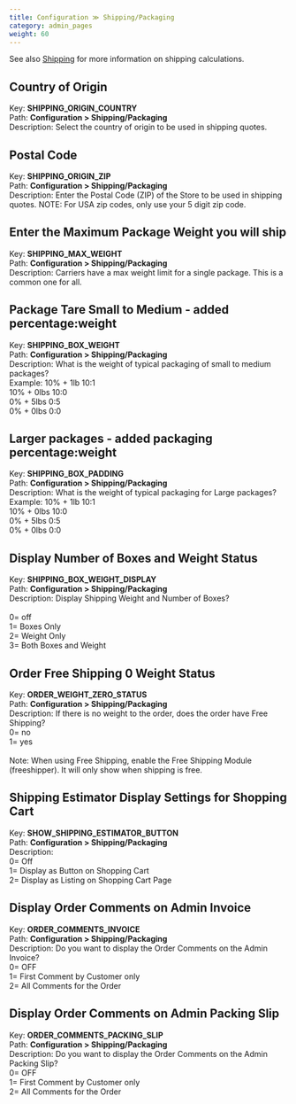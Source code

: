 ```yaml
---
title: Configuration ≫ Shipping/Packaging
category: admin_pages
weight: 60 
---
```


See also <a href="/user/shipping/">Shipping</a> for more information on shipping calculations.

<h2 id="country_of_origin">Country of Origin</h2>

<div class='indent'>Key: <b>SHIPPING_ORIGIN_COUNTRY</b><br />
Path: <b>Configuration > Shipping/Packaging</b><br />
Description: Select the country of origin to be used in shipping quotes.</div>


<h2 id="postal_code">Postal Code</h2>

<div class='indent'>Key: <b>SHIPPING_ORIGIN_ZIP</b><br />
Path: <b>Configuration > Shipping/Packaging</b><br />
Description: Enter the Postal Code (ZIP) of the Store to be used in shipping quotes. NOTE: For USA zip codes, only use your 5 digit zip code.</div>


<h2 id="enter_the_maximum_package_weight_you_will_ship">Enter the Maximum Package Weight you will ship</h2>

<div class='indent'>Key: <b>SHIPPING_MAX_WEIGHT</b><br />
Path: <b>Configuration > Shipping/Packaging</b><br />
Description: Carriers have a max weight limit for a single package. This is a common one for all.</div>


<h2 id="package_tare_small_to_medium__added_percentageweight">Package Tare Small to Medium - added percentage:weight</h2>

<div class='indent'>Key: <b>SHIPPING_BOX_WEIGHT</b><br />
Path: <b>Configuration > Shipping/Packaging</b><br />
Description: What is the weight of typical packaging of small to medium packages?<br />Example: 10% + 1lb 10:1<br />10% + 0lbs 10:0<br />0% + 5lbs 0:5<br />0% + 0lbs 0:0</div>


<h2 id="larger_packages__added_packaging_percentageweight">Larger packages - added packaging percentage:weight</h2>

<div class='indent'>Key: <b>SHIPPING_BOX_PADDING</b><br />
Path: <b>Configuration > Shipping/Packaging</b><br />
Description: What is the weight of typical packaging for Large packages?<br />Example: 10% + 1lb 10:1<br />10% + 0lbs 10:0<br />0% + 5lbs 0:5<br />0% + 0lbs 0:0</div>


<h2 id="display_number_of_boxes_and_weight_status">Display Number of Boxes and Weight Status</h2>

<div class='indent'>Key: <b>SHIPPING_BOX_WEIGHT_DISPLAY</b><br />
Path: <b>Configuration > Shipping/Packaging</b><br />
Description: Display Shipping Weight and Number of Boxes?<br /><br />0= off<br />1= Boxes Only<br />2= Weight Only<br />3= Both Boxes and Weight</div>


<h2 id="order_free_shipping_0_weight_status">Order Free Shipping 0 Weight Status</h2>

<div class='indent'>Key: <b>ORDER_WEIGHT_ZERO_STATUS</b><br />
Path: <b>Configuration > Shipping/Packaging</b><br />
Description: If there is no weight to the order, does the order have Free Shipping?<br>0= no<br>1= yes<br><br>Note: When using Free Shipping, enable the Free Shipping Module (freeshipper).  It will only show when shipping is free.</div>


<h2 id="shipping_estimator_display_settings_for_shopping_cart">Shipping Estimator Display Settings for Shopping Cart</h2>

<div class='indent'>Key: <b>SHOW_SHIPPING_ESTIMATOR_BUTTON</b><br />
Path: <b>Configuration > Shipping/Packaging</b><br />
Description: <br />0= Off<br />1= Display as Button on Shopping Cart<br />2= Display as Listing on Shopping Cart Page</div>


<h2 id="display_order_comments_on_admin_invoice">Display Order Comments on Admin Invoice</h2>

<div class='indent'>Key: <b>ORDER_COMMENTS_INVOICE</b><br />
Path: <b>Configuration > Shipping/Packaging</b><br />
Description: Do you want to display the Order Comments on the Admin Invoice?<br />0= OFF<br />1= First Comment by Customer only<br />2= All Comments for the Order</div>


<h2 id="display_order_comments_on_admin_packing_slip">Display Order Comments on Admin Packing Slip</h2>

<div class='indent'>Key: <b>ORDER_COMMENTS_PACKING_SLIP</b><br />
Path: <b>Configuration > Shipping/Packaging</b><br />
Description: Do you want to display the Order Comments on the Admin Packing Slip?<br />0= OFF<br />1= First Comment by Customer only<br />2= All Comments for the Order</div>


